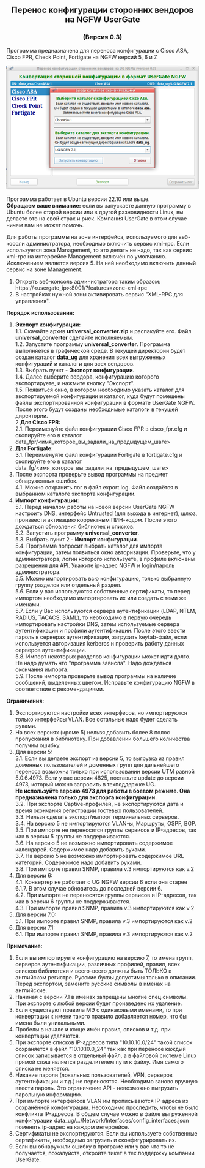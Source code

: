 <h2 align="center">Перенос конфигурации сторонних вендоров на NGFW UserGate</h2>
<h3 align="center">(Версия 0.3)</h3>

Программа предназначена для переноса конфигурации с Cisco ASA, Cisco FPR, Check Point, Fortigate на NGFW версий 5, 6 и 7.

<p align="center"><img src="main_image.png"></p>

Программа работает в Ubuntu версии 22.10 или выше.<br>
<b>Обращаем ваше внимание:</b> если вы запускаете данную программу в Ubuntu более старой версии или в другой
разновидности Linux, вы делаете это на свой страх и риск. Компания UserGate в этом случае ничем вам не может помочь.

Для работы программы на зоне интерфейса, используемого для веб-косоли администратора, необходимо включить сервис xml-rpc.
Если используется зона Management, то это делать не надо, так как сервис xml-rpc на интерфейсе Management включён по умолчанию.
Исключением является версия 5. На ней необходимо включить данный сервис на зоне Management.
1. Открыть веб-консоль администратора таким образом: https://<usergate_ip>:8001/?features=zone-xml-rpc
2. В настройках нужной зоны активировать сервис "XML-RPC для управления".

<b>Порядок использования:</b>
1. <b>Экспорт конфигурации:</b><br>
1.1. Скачайте архив <b>universal_converter.zip</b> и распакуйте его. Файл <b>universal_converter</b> сделайте исполняемым.<br>
1.2. Запустите программу <b>universal_converter</b>. Программа выполняется в графической среде. В текущей директории будет создан
каталог <b>data_ug</b> для хранения всех выгруженных конфигураций и каталоги для всех вендоров.<br>
1.3. Выбрать пункт - <b>Экспорт конфигурации</b>.<br>
1.4. Далее выберите вердора, конфигурацию которого экспортируете, и нажмите кнопку "Экспорт".<br>
1.5. Появиться окно, в котором необходимо указать каталог для экспортируемой конфигурации и каталог, куда будут помещены файлы
экспортированной конфигурации в формате UserGate NGFW. После этого будут созданы необходимые каталоги в текущей директории.<br>
2 <b>Для Cisco FPR:</b><br>
2.1. Переименуйте файл конфигурации Cisco FPR в cisco_fpr.cfg и скопируйте его в каталог data_fpr/<имя_которое_вы_задали_на_предыдущем_шаге><br>
3. <b>Для Fortigate:</b><br>
3.1. Переименуйте файл конфигурации Fortigate в fortigate.cfg и скопируйте его в каталог data_fg/<имя_которое_вы_задали_на_предыдущем_шаге><br>
4. После экспорта проверьте вывод программы на предмет обнаруженных ошибок.<br>
4.1. Можно сохранить лог в файл export.log. Файл создаётся в выбранном каталоге экспорта конфигурации.<br>
5. <b>Импорт конфигурации:</b><br>
5.1. Перед началом работы на новой версии UserGate NGFW настроить DNS, интерфейс Untrusted (для выхода в интернет),
шлюз, произвести активацию корректным ПИН-кодом. После этого дождаться обновления библиотек и списков.<br>
5.2. Запустить программу <b>universal_converter</b>.<br>
5.3. Выбрать пункт 2 - <b>Импорт конфигурации</b>.<br>
5.4. Программа попросит выбрать каталог для импорта конфигурации, затем появиться окно авторизации.
Проверьте, что у администратора, логин которого используете, в профиле включены разрешения для API. Укажите ip-адрес NGFW и
login/пароль администратора.<br>
5.5. Можно импортировать всю конфигурацию, только выбранную группу разделов или отдельный раздел.<br>
5.6. Если у вас используются собственные сертификаты, то перед импортом необходимо импортировать их или создать с теми же именами.<br>
5.7. Если у Вас используются сервера аутентификации (LDAP, NTLM, RADIUS, TACACS, SAML), то необходимо в первую очередь импортировать
настройки DNS, затем используемые сервера аутентификации и профили аутентификации. После этого ввести пароль в серверах аутентификации,
загрузить keytab-файл, если используется авторизация kerberos и проверить работу данных серверов аутентификации.<br>
5.8. Импорт некоторых разделов конфигурации может идти долго. Не надо думать что "программа зависла". Надо дождаться окончания импорта.<br>
5.9. После импорта проверьте вывод программы на наличие сообщений, выделенных цветом. Исправьте конфигурацию NGFW в соответствие
с рекомендациями.<br>

<b>Ограничения:</b>
1. Экспортируются настройки всех интерфесов, но импортируются только интерфейсы VLAN. Все остальные надо будет сделать руками.<br>
2. На всех версиях (кроме 5) нельзя добавить более 8 полос пропускания в библиотеку. При добавлении большего количества
получим ошибку.<br>
3. Для версии 5:<br>
3.1. Если вы делаете экспорт из версии 5, то выгрузка из правил доменных пользователей и доменных групп для дальнейшего переноса
возможна только при использовании версии UTM равной 5.0.6.4973. Если у вас версия 4825, поставьте update до версии 4973,
который можно запросить в техподдержке UG.<br>
<b>Не используйте версию 4973 для работы в боевом режиме. Она предназначена только для экспорта конфигурации.</b><br>
3.2. При экспорте Captive-профилей, не экспортируются дата и время окончания регистрации гостевых пользователей.<br>
3.3. Нельзя сделать экспорт/импорт терминальных серверов.<br>
3.4. На версию 5 не импортируются VLAN-ы, Маршруты, OSPF, BGP.<br>
3.5. При импорте не переносятся группы сервисов и IP-адресов, так как в версии 5 группы не поддерживаются.<br>
3.6. На версию 5 не возможно импортировать содержимое календарей. Содержимое надо добавить руками.<br>
3.7. На версию 5 не возможно импортировать содержимое URL категорий. Содержимое надо добавить руками.<br>
3.8. При импорте правил SNMP, правила v.3 импортируются как v.2<br>
4. Для версии 6:<br>
4.1. Конвертер не работает с UG NGFW версии 6 если она старее 6.1.7. В этом случае обновитесь до последней версии 6.<br>
4.2. При импорте не переносятся группы сервисов и IP-адресов, так как в версии 6 группы не поддерживаются.<br>
4.3. При импорте правил SNMP, правила v.3 импортируются как v.2<br>
5. Для версии 7.0:<br>
5.1. При импорте правил SNMP, правила v.3 импортируются как v.2<br>
6. Для версии 7.1:<br>
6.1. При импорте правил SNMP, правила v.3 импортируются как v.2<br>

<b>Примечание:</b>
1. Если вы импортируете конфигурацию на версию 7, то имена групп, серверов аутентификации, различных профилей, правил,
всех списков библиотеки и всего-всего должны быть ТОЛЬКО в английском регистре. Русские буквы допустимы только в описании.
Перед экспортом, замените русские символы в именах на английские.<br>
2. Начиная с версии 7.1 в именах запрещены многие спец.символы. При экспорте с любой версии будет произведено их удаление.<br>
3. Если существуют правила МЭ с одинаковыми именами, то при конвертации к имени такого правило добавляется номер,
что бы имена были уникальными.<br>
4. Пробелы в начале и конце имён правил, списков и т.д. при конвертации удаляются.<br>
5. При экспорте списков IP-адресов типа "10.10.10.0/24" такой список сохраняется в файл "10.10.10.0_24" так как при переносе
каждый список записывается в отдельный файл, а в файловой системе Linux прямой слэш является разделителем пути к файлу.
Имя самого списка не меняется.<br>
6. Никакие пароли (локальных пользователей,  VPN, серверов аутентификации и т.д.) не переносятся. Необходимо
заново вручную ввести пароль. Это ограничение API - невозможно выгрузить парольную информацию.<br>
7. При импорте интерфейсов VLAN им прописываются IP-адреса из сохранённой конфигурации. Необходимо проследить, чтобы не было
конфликта IP-адресов. В общем случае можно в файле выгруженной конфигурации data_ug/.../Network/Interfaces/config_interfaces.json
поменять ip-адрес на каждом интерфейсе.<br>
8. Сертификаты не экспортируются. Если вы используете собственные сертификаты, необходимо загрузить и сконфигурировать их.<br>
9. Если вы обнаружили ошибку в програме или у вас что то не получается, пожалуйста, откройте тикет в тех.поддержку компании UserGate.<br>

